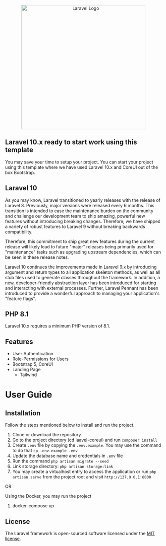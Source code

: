 <p align="center"><a href="https://laravel.com" target="_blank"><img src="https://raw.githubusercontent.com/laravel/art/master/logo-lockup/5%20SVG/2%20CMYK/1%20Full%20Color/laravel-logolockup-cmyk-red.svg" width="400" alt="Laravel Logo"></a></p>


## Laravel 10.x ready to start work using this template

You may save your time to setup your project. You can start your project using this template where we have used Laravel 10.x and CoreUI out of the box Bootstrap.

## Laravel 10
As you may know, Laravel transitioned to yearly releases with the release of Laravel 8. Previously, major versions were released every 6 months. This transition is intended to ease the maintenance burden on the community and challenge our development team to ship amazing, powerful new features without introducing breaking changes. Therefore, we have shipped a variety of robust features to Laravel 9 without breaking backwards compatibility.

Therefore, this commitment to ship great new features during the current release will likely lead to future "major" releases being primarily used for "maintenance" tasks such as upgrading upstream dependencies, which can be seen in these release notes.

Laravel 10 continues the improvements made in Laravel 9.x by introducing argument and return types to all application skeleton methods, as well as all stub files used to generate classes throughout the framework. In addition, a new, developer-friendly abstraction layer has been introduced for starting and interacting with external processes. Further, Laravel Pennant has been introduced to provide a wonderful approach to managing your application's "feature flags".

## PHP 8.1
Laravel 10.x requires a minimum PHP version of 8.1.

## Features

* User Authentication
* Role-Permissions for Users
* Bootstrap 5, CoreUI
* Landing Page
  * Tailwind


# User Guide

## Installation

Follow the steps mentioned below to install and run the project.

1. Clone or download the repository
2. Go to the project directory (cd laavel-coreui) and run `composer install`
3. Create `.env` file by copying the `.env.example`. You may use the command to do that `cp .env.example .env`
4. Update the database name and credentials in `.env` file
5. Run the command `php artisan migrate --seed`
6. Link storage directory: `php artisan storage:link`
7. You may create a virtualhost entry to access the application or run `php artisan serve` from the project root and visit `http://127.0.0.1:8000`

OR

Using the Docker, you may run the project

1. docker-compose up

## License

The Laravel framework is open-sourced software licensed under the [MIT license](https://opensource.org/licenses/MIT).
